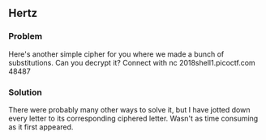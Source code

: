 ## Hertz

### Problem
Here's another simple cipher for you where we made a bunch of substitutions. Can you decrypt it? Connect with nc 2018shell1.picoctf.com 48487

### Solution
There were probably many other ways to solve it, but I have jotted down every letter to its corresponding ciphered letter.
Wasn't as time consuming as it first appeared.
